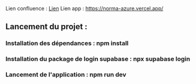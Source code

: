 Lien confluence : [Lien](https://gaetanmoreau.atlassian.net/wiki/spaces/SD/overview)
Lien app : https://norma-azure.vercel.app/

## Lancement du projet :

### Installation des dépendances : npm install 
### Installation du package de login supabase : npx supabase login
### Lancement de l'application : npm run dev
